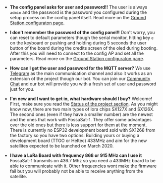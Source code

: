 * **The config panel asks for user and password!!**
The user is always `admin` and the password is the password you configured during the setup process on the config panel itself. Read more on the [Ground Station configuraton page](https://github.com/G4lile0/ESP32-OLED-Fossa-GroundStation/wiki/Ground-Station-configuration).

* **I don't remember the password of the config panel!!**
Don't worry, you can reset to default parameters though the serial monitor, hitting key `e` on the keyboard or pushing and holding during 5 seconds the user button of the board during the credits screen of the oled during booting. After this you will need to connect to the config AP and set all the parameters. Read more on the [Ground Station configuraton page](https://github.com/G4lile0/ESP32-OLED-Fossa-GroundStation/wiki/Ground-Station-configuration).

* **How can I get the user and password for the MQTT server?**
We use [Telegram](https://telegram.org/) as the main communication channel and also it works as an extension of the project though our bot. You can join our [Community Chat](https://t.me/joinchat/DmYSElZahiJGwHX6jCzB3Q) and our bot will provide you with a fresh set of user and password just for you.

* **I'm new and I want to get in, what hardware should I buy?**
Welcome! First, make sure you read the [Status of the project section](https://github.com/G4lile0/ESP32-OLED-Fossa-GroundStation/wiki). As you might know now, there are two main types of lora chips SX127X and SX126X. The second ones (even if they have a smaller number) are the newest and the ones that work with FossaSat-1. They offer some advantages over the old ones but there is less support for them at the moment. There is currently no ESP32 development board sold with SX1268 from the factory so you have two options: Building yours or buying a development board (TTGO or Heltec) 433MHz and aim for the new satellites expected to be launched on March 2020.

* **I have a LoRa Board with frequency 868 or 915 MHz can I use it**
FossaSat-1 transmits on 436.7 Mhz so you need a 433MHz board to be able to communicate with it. Other frequencies wont make the firmware fail but you will probably not be able to receive anything from the satellite.